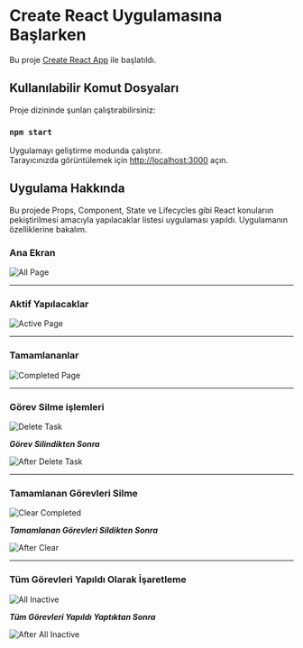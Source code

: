 # Create React Uygulamasına Başlarken

Bu proje [Create React App](https://github.com/facebook/create-react-app) ile başlatıldı.

## Kullanılabilir Komut Dosyaları

Proje dizininde şunları çalıştırabilirsiniz:

### `npm start`

Uygulamayı geliştirme modunda çalıştırır.\
Tarayıcınızda görüntülemek için [http://localhost:3000](http://localhost:3000) açın.

## Uygulama Hakkında
Bu projede Props, Component, State ve Lifecycles gibi React konularıın pekiştirilmesi amacıyla yapılacaklar listesi uygulaması yapıldı. Uygulamanın özelliklerine bakalım.

### Ana Ekran
![All Page](images/allpage.png)

---

### Aktif Yapılacaklar
![Active Page](images/activepage.png)

---

### Tamamlananlar
![Completed Page](images/completedpage.png)

---

### Görev Silme işlemleri
![Delete Task](images/deletetask.png)

***Görev Silindikten Sonra***

![After Delete Task](images/afterdeletetask.png)

---

### Tamamlanan Görevleri Silme
![Clear Completed](images/clear.png)

***Tamamlanan Görevleri Sildikten Sonra***

![After Clear](images/afterclear.png)

---

### Tüm Görevleri Yapıldı Olarak İşaretleme
![All Inactive](images/allinactive.png)

***Tüm Görevleri Yapıldı Yaptıktan Sonra***

![After All Inactive](images/afterallactive.png)


